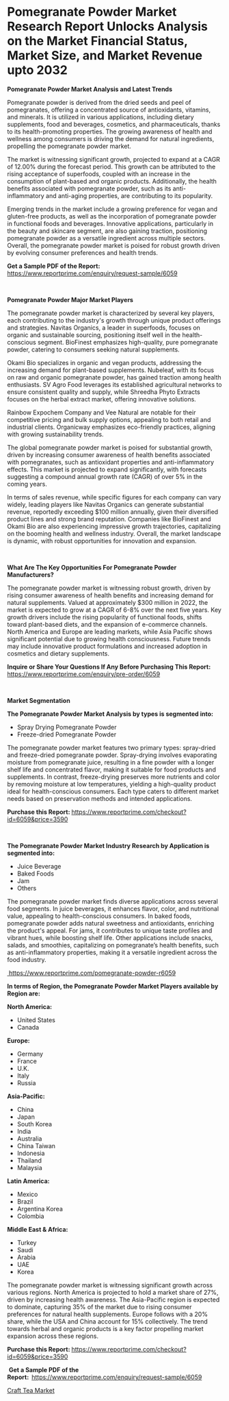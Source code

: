 <p><h1>Pomegranate Powder Market Research Report Unlocks Analysis on the Market Financial Status, Market Size, and Market Revenue upto 2032</h1></p><p><strong>Pomegranate Powder Market Analysis and Latest Trends</strong></p>
<p><p>Pomegranate powder is derived from the dried seeds and peel of pomegranates, offering a concentrated source of antioxidants, vitamins, and minerals. It is utilized in various applications, including dietary supplements, food and beverages, cosmetics, and pharmaceuticals, thanks to its health-promoting properties. The growing awareness of health and wellness among consumers is driving the demand for natural ingredients, propelling the pomegranate powder market.</p><p>The market is witnessing significant growth, projected to expand at a CAGR of 12.00% during the forecast period. This growth can be attributed to the rising acceptance of superfoods, coupled with an increase in the consumption of plant-based and organic products. Additionally, the health benefits associated with pomegranate powder, such as its anti-inflammatory and anti-aging properties, are contributing to its popularity.</p><p>Emerging trends in the market include a growing preference for vegan and gluten-free products, as well as the incorporation of pomegranate powder in functional foods and beverages. Innovative applications, particularly in the beauty and skincare segment, are also gaining traction, positioning pomegranate powder as a versatile ingredient across multiple sectors. Overall, the pomegranate powder market is poised for robust growth driven by evolving consumer preferences and health trends.</p></p>
<p><strong>Get a Sample PDF of the Report:&nbsp;</strong> <a href="https://www.reportprime.com/enquiry/request-sample/6059?utm_campaign=2883&utm_medium=2&utm_source=Github&utm_content=ia&utm_term=19032025&utm_id=pomegranate-powder">https://www.reportprime.com/enquiry/request-sample/6059</a></p>
<p>&nbsp;</p>
<p><strong>Pomegranate Powder Major Market Players</strong></p>
<p><p>The pomegranate powder market is characterized by several key players, each contributing to the industry's growth through unique product offerings and strategies. Navitas Organics, a leader in superfoods, focuses on organic and sustainable sourcing, positioning itself well in the health-conscious segment. BioFinest emphasizes high-quality, pure pomegranate powder, catering to consumers seeking natural supplements. </p><p>Okami Bio specializes in organic and vegan products, addressing the increasing demand for plant-based supplements. Nubeleaf, with its focus on raw and organic pomegranate powder, has gained traction among health enthusiasts. SV Agro Food leverages its established agricultural networks to ensure consistent quality and supply, while Shreedha Phyto Extracts focuses on the herbal extract market, offering innovative solutions.</p><p>Rainbow Expochem Company and Vee Natural are notable for their competitive pricing and bulk supply options, appealing to both retail and industrial clients. Organicway emphasizes eco-friendly practices, aligning with growing sustainability trends. </p><p>The global pomegranate powder market is poised for substantial growth, driven by increasing consumer awareness of health benefits associated with pomegranates, such as antioxidant properties and anti-inflammatory effects. This market is projected to expand significantly, with forecasts suggesting a compound annual growth rate (CAGR) of over 5% in the coming years.</p><p>In terms of sales revenue, while specific figures for each company can vary widely, leading players like Navitas Organics can generate substantial revenue, reportedly exceeding $100 million annually, given their diversified product lines and strong brand reputation. Companies like BioFinest and Okami Bio are also experiencing impressive growth trajectories, capitalizing on the booming health and wellness industry. Overall, the market landscape is dynamic, with robust opportunities for innovation and expansion.</p></p>
<p>&nbsp;</p>
<p><strong>What Are The Key Opportunities For Pomegranate Powder Manufacturers?</strong></p>
<p><p>The pomegranate powder market is witnessing robust growth, driven by rising consumer awareness of health benefits and increasing demand for natural supplements. Valued at approximately $300 million in 2022, the market is expected to grow at a CAGR of 6-8% over the next five years. Key growth drivers include the rising popularity of functional foods, shifts toward plant-based diets, and the expansion of e-commerce channels. North America and Europe are leading markets, while Asia Pacific shows significant potential due to growing health consciousness. Future trends may include innovative product formulations and increased adoption in cosmetics and dietary supplements.</p></p>
<p><strong>Inquire or Share Your Questions If Any Before Purchasing This Report:</strong> <a href="https://www.reportprime.com/enquiry/pre-order/6059?utm_campaign=2883&utm_medium=2&utm_source=Github&utm_content=ia&utm_term=19032025&utm_id=pomegranate-powder">https://www.reportprime.com/enquiry/pre-order/6059</a></p>
<p>&nbsp;</p>
<p><strong>Market Segmentation</strong></p>
<p><strong>The Pomegranate Powder Market Analysis by types is segmented into:</strong></p>
<p><ul><li>Spray Drying Pomegranate Powder</li><li>Freeze-dried Pomegranate Powder</li></ul></p>
<p><p>The pomegranate powder market features two primary types: spray-dried and freeze-dried pomegranate powder. Spray-drying involves evaporating moisture from pomegranate juice, resulting in a fine powder with a longer shelf life and concentrated flavor, making it suitable for food products and supplements. In contrast, freeze-drying preserves more nutrients and color by removing moisture at low temperatures, yielding a high-quality product ideal for health-conscious consumers. Each type caters to different market needs based on preservation methods and intended applications.</p></p>
<p><strong>Purchase this Report:&nbsp;</strong><a href="https://www.reportprime.com/checkout?id=6059&price=3590&utm_campaign=2883&utm_medium=2&utm_source=Github&utm_content=ia&utm_term=19032025&utm_id=pomegranate-powder">https://www.reportprime.com/checkout?id=6059&price=3590</a></p>
<p>&nbsp;</p>
<p><strong>The Pomegranate Powder Market Industry Research by Application is segmented into:</strong></p>
<p><ul><li>Juice Beverage</li><li>Baked Foods</li><li>Jam</li><li>Others</li></ul></p>
<p><p>The pomegranate powder market finds diverse applications across several food segments. In juice beverages, it enhances flavor, color, and nutritional value, appealing to health-conscious consumers. In baked foods, pomegranate powder adds natural sweetness and antioxidants, enriching the product's appeal. For jams, it contributes to unique taste profiles and vibrant hues, while boosting shelf life. Other applications include snacks, salads, and smoothies, capitalizing on pomegranate’s health benefits, such as anti-inflammatory properties, making it a versatile ingredient across the food industry.</p></p>
<p><a href="https://www.reportprime.com/pomegranate-powder-r6059?utm_campaign=2883&utm_medium=2&utm_source=Github&utm_content=ia&utm_term=19032025&utm_id=pomegranate-powder">&nbsp;https://www.reportprime.com/pomegranate-powder-r6059</a></p>
<p><strong>In terms of Region, the Pomegranate Powder Market Players available by Region are:</strong></p>
<p>
    <p> <strong> North America: </strong>
        <ul>
            <li>United States</li>
            <li>Canada</li>
        </ul>
        </p> 
    <p> <strong> Europe: </strong>
        <ul>
            <li>Germany</li>
            <li>France</li>
            <li>U.K.</li>
            <li>Italy</li>
            <li>Russia</li>
        </ul>
        </p> 
    <p> <strong> Asia-Pacific: </strong>
        <ul>
            <li>China</li>
            <li>Japan</li>
            <li>South Korea</li>
            <li>India</li>
            <li>Australia</li>
            <li>China Taiwan</li>
            <li>Indonesia</li>
            <li>Thailand</li>
            <li>Malaysia</li>
        </ul>
        </p> 
    <p> <strong> Latin America: </strong>
        <ul>
            <li>Mexico</li>
            <li>Brazil</li>
            <li>Argentina Korea</li>
            <li>Colombia</li>
        </ul>
        </p> 
    <p> <strong> Middle East & Africa: </strong>
        <ul>
            <li>Turkey</li>
            <li>Saudi</li>
            <li>Arabia</li>
            <li>UAE</li>
            <li>Korea</li>
        </ul>
    </p>
    </p>
<p><p>The pomegranate powder market is witnessing significant growth across various regions. North America is projected to hold a market share of 27%, driven by increasing health awareness. The Asia-Pacific region is expected to dominate, capturing 35% of the market due to rising consumer preferences for natural health supplements. Europe follows with a 20% share, while the USA and China account for 15% collectively. The trend towards herbal and organic products is a key factor propelling market expansion across these regions.</p></p>
<p><strong>Purchase this Report: </strong><a href="https://www.reportprime.com/checkout?id=6059&price=3590&utm_campaign=2883&utm_medium=2&utm_source=Github&utm_content=ia&utm_term=19032025&utm_id=pomegranate-powder">https://www.reportprime.com/checkout?id=6059&price=3590</a></p>
<p>&nbsp;<strong>Get a Sample PDF of the Report:&nbsp;&nbsp;</strong><a href="https://www.reportprime.com/enquiry/request-sample/6059?utm_campaign=2883&utm_medium=2&utm_source=Github&utm_content=ia&utm_term=19032025&utm_id=pomegranate-powder">https://www.reportprime.com/enquiry/request-sample/6059</a></p>
<p><strong></strong></p>
<p><p><a href="https://github.com/tashiafun920/Market-Research-Report-List-1/blob/main/craft-tea-market.md?utm_campaign=2883&utm_medium=2&utm_source=Github&utm_content=ia&utm_term=19032025&utm_id=pomegranate-powder">Craft Tea Market</a></p></p>